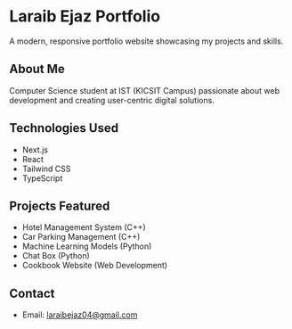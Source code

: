 # Laraib Ejaz Portfolio

A modern, responsive portfolio website showcasing my projects and skills.

## About Me
Computer Science student at IST (KICSIT Campus) passionate about web development and creating user-centric digital solutions.

## Technologies Used
- Next.js
- React
- Tailwind CSS
- TypeScript

## Projects Featured
- Hotel Management System (C++)
- Car Parking Management (C++)
- Machine Learning Models (Python)
- Chat Box (Python)
- Cookbook Website (Web Development)

## Contact
- Email: laraibejaz04@gmail.com
